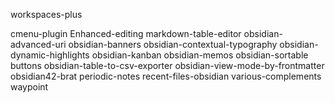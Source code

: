workspaces-plus

cmenu-plugin
Enhanced-editing
markdown-table-editor
obsidian-advanced-uri
obsidian-banners
obsidian-contextual-typography
obsidian-dynamic-highlights
obsidian-kanban
obsidian-memos
obsidian-sortable
buttons
obsidian-table-to-csv-exporter
obsidian-view-mode-by-frontmatter
obsidian42-brat
periodic-notes
recent-files-obsidian
various-complements
waypoint

